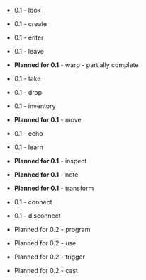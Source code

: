- 0.1 - look
- 0.1 - create
- 0.1 - enter
- 0.1 - leave
- **Planned for 0.1** - warp - partially complete
- 0.1 - take
- 0.1 - drop
- 0.1 - inventory
- **Planned for 0.1** - move
- 0.1 - echo
- 0.1 - learn
- **Planned for 0.1** - inspect
- **Planned for 0.1** - note
- **Planned for 0.1** - transform
- 0.1 - connect
- 0.1 - disconnect

- Planned for 0.2 - program
- Planned for 0.2 - use
- Planned for 0.2 - trigger
- Planned for 0.2 - cast
